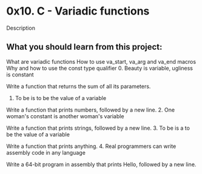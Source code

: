 # 0x10. C - Variadic functions
Description

## What you should learn from this project:

What are variadic functions
How to use va_start, va_arg and va_end macros
Why and how to use the const type qualifier
0. Beauty is variable, ugliness is constant

Write a function that returns the sum of all its parameters.
1. To be is to be the value of a variable

Write a function that prints numbers, followed by a new line.
2. One woman's constant is another woman's variable

Write a function that prints strings, followed by a new line.
3. To be is a to be the value of a variable

Write a function that prints anything.
4. Real programmers can write assembly code in any language

Write a 64-bit program in assembly that prints Hello, followed by a new line.
